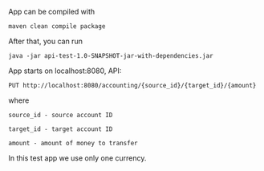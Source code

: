 App can be compiled with 

`maven clean compile package`

After that, you can run

`java -jar api-test-1.0-SNAPSHOT-jar-with-dependencies.jar`

App starts on localhost:8080, API:

`PUT http://localhost:8080/accounting/{source_id}/{target_id}/{amount}`

where

`source_id - source account ID`

`target_id - target account ID`

`amount - amount of money to transfer`

In this test app we use only one currency.